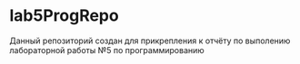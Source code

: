 # lab5ProgRepo 

Данный репозиторий создан для прикрепления к отчёту по выполению лабораторной работы №5 по программированию 
